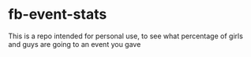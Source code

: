 # fb-event-stats
This is a repo intended for personal use, to see what percentage of girls and guys are going to an event you gave
